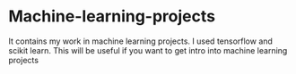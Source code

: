 # Machine-learning-projects
It contains my work in machine learning projects. I used tensorflow and scikit learn. This will be useful if you want to get intro into machine learning projects
